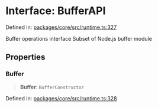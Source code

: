 # Interface: BufferAPI

Defined in: [packages/core/src/runtime.ts:327](https://github.com/vdeantoni/unblessed/blob/a72e88c91d2a070cc4394e9ee2afc215f7520f53/packages/core/src/runtime.ts#L327)

Buffer operations interface
Subset of Node.js buffer module

## Properties

### Buffer

> **Buffer**: `BufferConstructor`

Defined in: [packages/core/src/runtime.ts:328](https://github.com/vdeantoni/unblessed/blob/a72e88c91d2a070cc4394e9ee2afc215f7520f53/packages/core/src/runtime.ts#L328)
